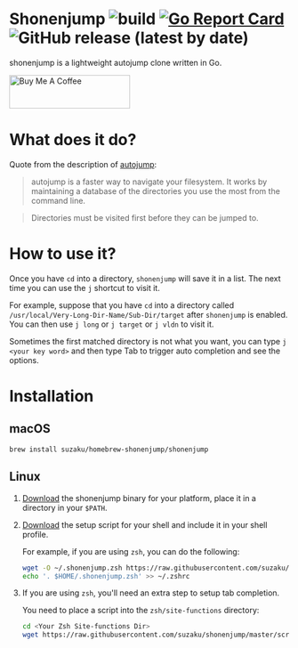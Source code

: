 # Shonenjump ![build](https://github.com/suzaku/shonenjump/workflows/build/badge.svg) [![Go Report Card](https://goreportcard.com/badge/github.com/suzaku/shonenjump)](https://goreportcard.com/report/github.com/suzaku/shonenjump) ![GitHub release (latest by date)](https://img.shields.io/github/v/release/suzaku/shonenjump)

shonenjump is a lightweight autojump clone written in Go.


<a href="https://www.buymeacoffee.com/suzaku" target="_blank"><img src="https://cdn.buymeacoffee.com/buttons/v2/default-yellow.png" alt="Buy Me A Coffee" style="height: 60px !important;width: 217px !important;" ></a>


# What does it do?

Quote from the description of [autojump](https://github.com/wting/autojump/):

> autojump is a faster way to navigate your filesystem. It works by maintaining a database of the directories you use the most from the command line.

> Directories must be visited first before they can be jumped to.

# How to use it?

Once you have `cd` into a directory, `shonenjump` will save it in a list.
The next time you can use the `j` shortcut to visit it.

For example, suppose that you have `cd` into a directory called `/usr/local/Very-Long-Dir-Name/Sub-Dir/target` after
`shonenjump` is enabled. You can then use `j long` or `j target` or `j vldn` to visit it.

Sometimes the first matched directory is not what you want, you can type `j <your key word>` and
then type Tab to trigger auto completion and see the options.

# Installation

## macOS

`brew install suzaku/homebrew-shonenjump/shonenjump`

## Linux

1. [Download](https://github.com/suzaku/shonenjump/releases) the shonenjump binary for your platform, place it in a directory in your `$PATH`.
1. [Download](https://github.com/suzaku/shonenjump/blob/master/scripts/) the setup script for your shell and include it in your shell profile.

   For example, if you are using `zsh`, you can do the following:

   ```bash
   wget -O ~/.shonenjump.zsh https://raw.githubusercontent.com/suzaku/shonenjump/master/scripts/shonenjump.zsh
   echo '. $HOME/.shonenjump.zsh' >> ~/.zshrc
    ```

1. If you are using `zsh`, you'll need an extra step to setup tab completion.

   You need to place a script into the `zsh/site-functions` directory:
   ```bash
   cd <Your Zsh Site-functions Dir>
   wget https://raw.githubusercontent.com/suzaku/shonenjump/master/scripts/_j
   ```
